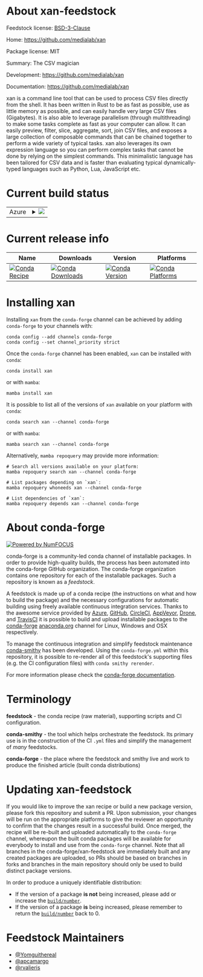 About xan-feedstock
===================

Feedstock license: [BSD-3-Clause](https://github.com/conda-forge/xan-feedstock/blob/main/LICENSE.txt)

Home: https://github.com/medialab/xan

Package license: MIT

Summary: The CSV magician

Development: https://github.com/medialab/xan

Documentation: https://github.com/medialab/xan

xan is a command line tool that can be used to process CSV files directly
from the shell. It has been written in Rust to be as fast as possible, use
as little memory as possible, and can easily handle very large CSV files
(Gigabytes). It is also able to leverage parallelism (through multithreading)
to make some tasks complete as fast as your computer can allow. It can easily
preview, filter, slice, aggregate, sort, join CSV files, and exposes a large
collection of composable commands that can be chained together to perform a
wide variety of typical tasks. xan also leverages its own expression language
so you can perform complex tasks that cannot be done by relying on the
simplest commands. This minimalistic language has been tailored for CSV data
and is faster than evaluating typical dynamically-typed languages such as
Python, Lua, JavaScript etc.

Current build status
====================


<table>
    
  <tr>
    <td>Azure</td>
    <td>
      <details>
        <summary>
          <a href="https://dev.azure.com/conda-forge/feedstock-builds/_build/latest?definitionId=25388&branchName=main">
            <img src="https://dev.azure.com/conda-forge/feedstock-builds/_apis/build/status/xan-feedstock?branchName=main">
          </a>
        </summary>
        <table>
          <thead><tr><th>Variant</th><th>Status</th></tr></thead>
          <tbody><tr>
              <td>linux_64</td>
              <td>
                <a href="https://dev.azure.com/conda-forge/feedstock-builds/_build/latest?definitionId=25388&branchName=main">
                  <img src="https://dev.azure.com/conda-forge/feedstock-builds/_apis/build/status/xan-feedstock?branchName=main&jobName=linux&configuration=linux%20linux_64_" alt="variant">
                </a>
              </td>
            </tr><tr>
              <td>linux_aarch64</td>
              <td>
                <a href="https://dev.azure.com/conda-forge/feedstock-builds/_build/latest?definitionId=25388&branchName=main">
                  <img src="https://dev.azure.com/conda-forge/feedstock-builds/_apis/build/status/xan-feedstock?branchName=main&jobName=linux&configuration=linux%20linux_aarch64_" alt="variant">
                </a>
              </td>
            </tr><tr>
              <td>linux_ppc64le</td>
              <td>
                <a href="https://dev.azure.com/conda-forge/feedstock-builds/_build/latest?definitionId=25388&branchName=main">
                  <img src="https://dev.azure.com/conda-forge/feedstock-builds/_apis/build/status/xan-feedstock?branchName=main&jobName=linux&configuration=linux%20linux_ppc64le_" alt="variant">
                </a>
              </td>
            </tr><tr>
              <td>osx_64</td>
              <td>
                <a href="https://dev.azure.com/conda-forge/feedstock-builds/_build/latest?definitionId=25388&branchName=main">
                  <img src="https://dev.azure.com/conda-forge/feedstock-builds/_apis/build/status/xan-feedstock?branchName=main&jobName=osx&configuration=osx%20osx_64_" alt="variant">
                </a>
              </td>
            </tr><tr>
              <td>osx_arm64</td>
              <td>
                <a href="https://dev.azure.com/conda-forge/feedstock-builds/_build/latest?definitionId=25388&branchName=main">
                  <img src="https://dev.azure.com/conda-forge/feedstock-builds/_apis/build/status/xan-feedstock?branchName=main&jobName=osx&configuration=osx%20osx_arm64_" alt="variant">
                </a>
              </td>
            </tr><tr>
              <td>win_64</td>
              <td>
                <a href="https://dev.azure.com/conda-forge/feedstock-builds/_build/latest?definitionId=25388&branchName=main">
                  <img src="https://dev.azure.com/conda-forge/feedstock-builds/_apis/build/status/xan-feedstock?branchName=main&jobName=win&configuration=win%20win_64_" alt="variant">
                </a>
              </td>
            </tr>
          </tbody>
        </table>
      </details>
    </td>
  </tr>
</table>

Current release info
====================

| Name | Downloads | Version | Platforms |
| --- | --- | --- | --- |
| [![Conda Recipe](https://img.shields.io/badge/recipe-xan-green.svg)](https://anaconda.org/conda-forge/xan) | [![Conda Downloads](https://img.shields.io/conda/dn/conda-forge/xan.svg)](https://anaconda.org/conda-forge/xan) | [![Conda Version](https://img.shields.io/conda/vn/conda-forge/xan.svg)](https://anaconda.org/conda-forge/xan) | [![Conda Platforms](https://img.shields.io/conda/pn/conda-forge/xan.svg)](https://anaconda.org/conda-forge/xan) |

Installing xan
==============

Installing `xan` from the `conda-forge` channel can be achieved by adding `conda-forge` to your channels with:

```
conda config --add channels conda-forge
conda config --set channel_priority strict
```

Once the `conda-forge` channel has been enabled, `xan` can be installed with `conda`:

```
conda install xan
```

or with `mamba`:

```
mamba install xan
```

It is possible to list all of the versions of `xan` available on your platform with `conda`:

```
conda search xan --channel conda-forge
```

or with `mamba`:

```
mamba search xan --channel conda-forge
```

Alternatively, `mamba repoquery` may provide more information:

```
# Search all versions available on your platform:
mamba repoquery search xan --channel conda-forge

# List packages depending on `xan`:
mamba repoquery whoneeds xan --channel conda-forge

# List dependencies of `xan`:
mamba repoquery depends xan --channel conda-forge
```


About conda-forge
=================

[![Powered by
NumFOCUS](https://img.shields.io/badge/powered%20by-NumFOCUS-orange.svg?style=flat&colorA=E1523D&colorB=007D8A)](https://numfocus.org)

conda-forge is a community-led conda channel of installable packages.
In order to provide high-quality builds, the process has been automated into the
conda-forge GitHub organization. The conda-forge organization contains one repository
for each of the installable packages. Such a repository is known as a *feedstock*.

A feedstock is made up of a conda recipe (the instructions on what and how to build
the package) and the necessary configurations for automatic building using freely
available continuous integration services. Thanks to the awesome service provided by
[Azure](https://azure.microsoft.com/en-us/services/devops/), [GitHub](https://github.com/),
[CircleCI](https://circleci.com/), [AppVeyor](https://www.appveyor.com/),
[Drone](https://cloud.drone.io/welcome), and [TravisCI](https://travis-ci.com/)
it is possible to build and upload installable packages to the
[conda-forge](https://anaconda.org/conda-forge) [anaconda.org](https://anaconda.org/)
channel for Linux, Windows and OSX respectively.

To manage the continuous integration and simplify feedstock maintenance
[conda-smithy](https://github.com/conda-forge/conda-smithy) has been developed.
Using the ``conda-forge.yml`` within this repository, it is possible to re-render all of
this feedstock's supporting files (e.g. the CI configuration files) with ``conda smithy rerender``.

For more information please check the [conda-forge documentation](https://conda-forge.org/docs/).

Terminology
===========

**feedstock** - the conda recipe (raw material), supporting scripts and CI configuration.

**conda-smithy** - the tool which helps orchestrate the feedstock.
                   Its primary use is in the construction of the CI ``.yml`` files
                   and simplify the management of *many* feedstocks.

**conda-forge** - the place where the feedstock and smithy live and work to
                  produce the finished article (built conda distributions)


Updating xan-feedstock
======================

If you would like to improve the xan recipe or build a new
package version, please fork this repository and submit a PR. Upon submission,
your changes will be run on the appropriate platforms to give the reviewer an
opportunity to confirm that the changes result in a successful build. Once
merged, the recipe will be re-built and uploaded automatically to the
`conda-forge` channel, whereupon the built conda packages will be available for
everybody to install and use from the `conda-forge` channel.
Note that all branches in the conda-forge/xan-feedstock are
immediately built and any created packages are uploaded, so PRs should be based
on branches in forks and branches in the main repository should only be used to
build distinct package versions.

In order to produce a uniquely identifiable distribution:
 * If the version of a package **is not** being increased, please add or increase
   the [``build/number``](https://docs.conda.io/projects/conda-build/en/latest/resources/define-metadata.html#build-number-and-string).
 * If the version of a package **is** being increased, please remember to return
   the [``build/number``](https://docs.conda.io/projects/conda-build/en/latest/resources/define-metadata.html#build-number-and-string)
   back to 0.

Feedstock Maintainers
=====================

* [@Yomguithereal](https://github.com/Yomguithereal/)
* [@apcamargo](https://github.com/apcamargo/)
* [@rvalieris](https://github.com/rvalieris/)

